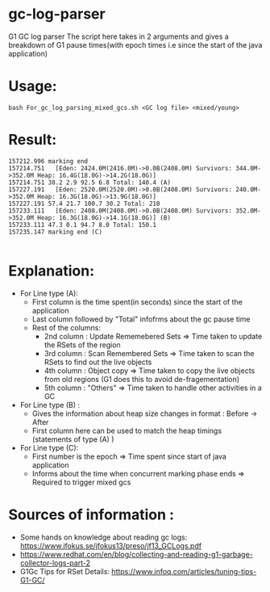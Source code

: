 # gc-log-parser
G1 GC log parser
The script here takes in 2 arguments and gives a breakdown of G1 pause times(with epoch times i.e since the start of the java application)

# Usage:
````
bash For_gc_log_parsing_mixed_gcs.sh <GC log file> <mixed/young>
````

# Result:

````
157212.996 marking end
157214.751   [Eden: 2424.0M(2416.0M)->0.0B(2408.0M) Survivors: 344.0M->352.0M Heap: 16.4G(18.0G)->14.2G(18.0G)]
157214.751 38.2 2.9 92.5 6.8 Total: 140.4 (A)
157227.191   [Eden: 2520.0M(2520.0M)->0.0B(2408.0M) Survivors: 240.0M->352.0M Heap: 16.3G(18.0G)->13.9G(18.0G)]
157227.191 57.4 21.7 100.7 30.2 Total: 210
157233.111   [Eden: 2408.0M(2408.0M)->0.0B(2408.0M) Survivors: 352.0M->352.0M Heap: 16.3G(18.0G)->14.1G(18.0G)] (B)
157233.111 47.3 0.1 94.7 8.0 Total: 150.1
157235.147 marking end (C)


````

# Explanation:
- For Line type (A):
  - First column is the time spent(in seconds) since the start of the application
  - Last column followed by "Total" infofrms about the gc pause time
  - Rest of the columns:
    - 2nd column : Update Rememebered Sets => Time taken to update the RSets of the region
    - 3rd column : Scan Remembered Sets => Time taken to scan the RSets to find out the live objects
    - 4th column : Object copy => Time taken to copy the live objects from old regions (G1 does this to avoid de-fragementation)
    - 5th column : "Others" => Time taken to handle other activities in a GC
- For Line type (B) :
  - Gives the information about heap size changes in format :  Before -> After 
  - First column here can be used to match the heap timings (statements of type (A) )
- For Line type (C):
  - First number is the epoch => Time spent since start of java application
  - Informs about the time when concurrent marking phase ends => Required to trigger mixed gcs
  
  
# Sources of information :
- Some hands on knowledge about reading gc logs: https://www.jfokus.se/jfokus13/preso/jf13_GCLogs.pdf
- https://www.redhat.com/en/blog/collecting-and-reading-g1-garbage-collector-logs-part-2
- G1Gc Tips for RSet Details: https://www.infoq.com/articles/tuning-tips-G1-GC/
